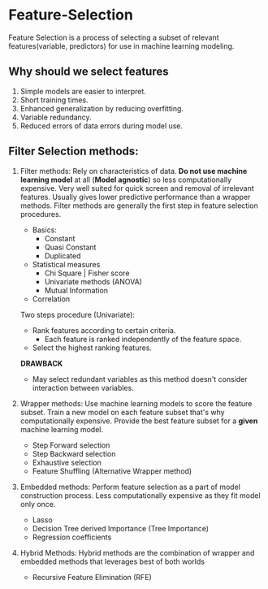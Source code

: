 # Feature-Selection

Feature Selection is a process of selecting a subset of relevant features(variable, predictors) for use in machine learning modeling.

## Why should we select features
1. Simple models are easier to interpret.
2. Short training times.
3. Enhanced generalization by reducing overfitting.
4. Variable redundancy.
5. Reduced errors of data errors during model use. 


## Filter Selection methods: 
1. Filter methods: Rely on characteristics of data. **Do not use machine learning model** at all (**Model agnostic**) so less computationally expensive. Very well suited for quick screen and removal of irrelevant features. Usually gives lower predictive performance than a wrapper methods. Filter methods are generally the first step in feature selection procedures.
    * Basics:
        - Constant 
        - Quasi Constant
        - Duplicated 
    * Statistical measures 
        - Chi Square | Fisher score
        - Univariate methods (ANOVA)
        - Mutual Information 
    * Correlation

    Two steps procedure (Univariate):<br>
    * Rank features according to certain criteria.
      - Each feature is ranked independently of the feature space.  
    * Select the highest ranking features.

    **DRAWBACK**
    * May select redundant variables as this method doesn't consider interaction between variables.

    
         
2. Wrapper methods: Use machine learning models to score the feature subset. Train a new model on each feature subset that's why computationally expensive. Provide the best feature subset for a **given** machine learning model.
   * Step Forward selection
   * Step Backward selection
   * Exhaustive selection
   * Feature Shuffling (Alternative Wrapper method)

3. Embedded methods: Perform feature selection as a part of model construction process. Less computationally expensive as they fit model only once. 
    * Lasso 
    * Decision Tree derived Importance (Tree Importance)
    * Regression coefficients

4. Hybrid Methods: Hybrid methods are the combination of wrapper and embedded methods that leverages best of both worlds
    * Recursive Feature Elimination (RFE)


